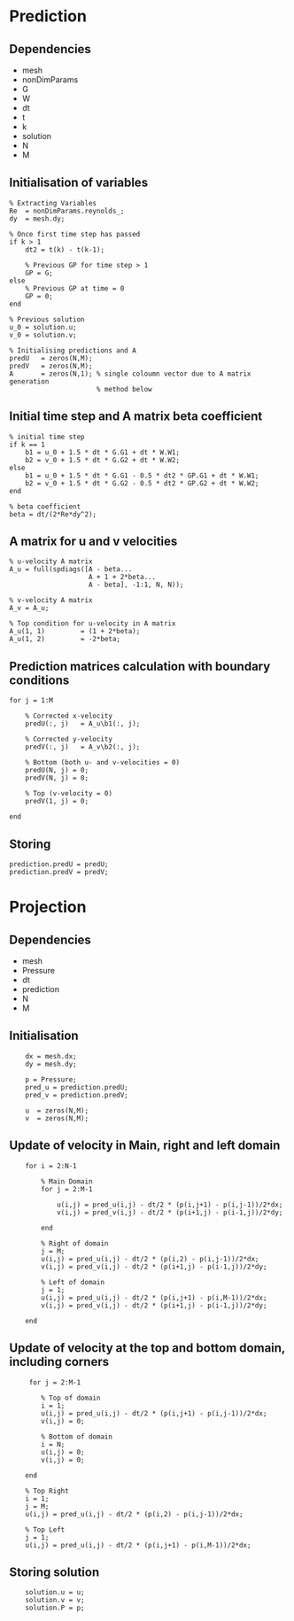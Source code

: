 # Prediction

## Dependencies
- mesh
- nonDimParams
- G
- W
- dt
- t
- k
- solution
- N
- M

## Initialisation of variables

    % Extracting Variables
    Re  = nonDimParams.reynolds_;
    dy  = mesh.dy;

    % Once first time step has passed
    if k > 1
        dt2 = t(k) - t(k-1);

        % Previous GP for time step > 1
        GP = G;
    else
        % Previous GP at time = 0
        GP = 0;
    end

    % Previous solution
    u_0 = solution.u;
    v_0 = solution.v;

    % Initialising predictions and A
    predU   = zeros(N,M);
    predV   = zeros(N,M);
    A       = zeros(N,1); % single coloumn vector due to A matrix generation 
                          % method below
                          
## Initial time step and A matrix beta coefficient 

    % initial time step
    if k == 1
        b1 = u_0 + 1.5 * dt * G.G1 + dt * W.W1;
        b2 = v_0 + 1.5 * dt * G.G2 + dt * W.W2;
    else
        b1 = u_0 + 1.5 * dt * G.G1 - 0.5 * dt2 * GP.G1 + dt * W.W1;
        b2 = v_0 + 1.5 * dt * G.G2 - 0.5 * dt2 * GP.G2 + dt * W.W2;
    end

    % beta coefficient
    beta = dt/(2*Re*dy^2);
    
## A matrix for u and v velocities

    % u-velocity A matrix
    A_u = full(spdiags([A - beta...
                        A + 1 + 2*beta...
                        A - beta], -1:1, N, N));

    % v-velocity A matrix
    A_v = A_u;

    % Top condition for u-velocity in A matrix 
    A_u(1, 1)         = (1 + 2*beta);
    A_u(1, 2)         = -2*beta;
    
## Prediction matrices calculation with boundary conditions

    for j = 1:M

        % Corrected x-velocity
        predU(:, j)   = A_u\b1(:, j);

        % Corrected y-velocity
        predV(:, j)   = A_v\b2(:, j);

        % Bottom (both u- and v-velocities = 0)
        predU(N, j) = 0;
        predV(N, j) = 0;

        % Top (v-velocity = 0)
        predV(1, j) = 0;

    end
    
## Storing

    prediction.predU = predU;
    prediction.predV = predV;


# Projection

## Dependencies
- mesh
- Pressure
- dt
- prediction
- N
- M

## Initialisation

        dx = mesh.dx;
        dy = mesh.dy;

        p = Pressure;
        pred_u = prediction.predU;
        pred_v = prediction.predV;

        u  = zeros(N,M);
        v  = zeros(N,M);

## Update of velocity in Main, right and left domain

        for i = 2:N-1

            % Main Domain
            for j = 2:M-1

                u(i,j) = pred_u(i,j) - dt/2 * (p(i,j+1) - p(i,j-1))/2*dx;
                v(i,j) = pred_v(i,j) - dt/2 * (p(i+1,j) - p(i-1,j))/2*dy;

            end

            % Right of domain
            j = M;
            u(i,j) = pred_u(i,j) - dt/2 * (p(i,2) - p(i,j-1))/2*dx;
            v(i,j) = pred_v(i,j) - dt/2 * (p(i+1,j) - p(i-1,j))/2*dy;

            % Left of domain
            j = 1;
            u(i,j) = pred_u(i,j) - dt/2 * (p(i,j+1) - p(i,M-1))/2*dx;
            v(i,j) = pred_v(i,j) - dt/2 * (p(i+1,j) - p(i-1,j))/2*dy;  

        end
        
 ## Update of velocity at the top and bottom domain, including corners
 
         for j = 2:M-1

            % Top of domain
            i = 1;
            u(i,j) = pred_u(i,j) - dt/2 * (p(i,j+1) - p(i,j-1))/2*dx;
            v(i,j) = 0;

            % Bottom of domain
            i = N;
            u(i,j) = 0;
            v(i,j) = 0;

        end

        % Top Right
        i = 1;
        j = M;
        u(i,j) = pred_u(i,j) - dt/2 * (p(i,2) - p(i,j-1))/2*dx;

        % Top Left
        j = 1;
        u(i,j) = pred_u(i,j) - dt/2 * (p(i,j+1) - p(i,M-1))/2*dx;
        
## Storing solution

        solution.u = u;
        solution.v = v;
        solution.P = p;
 
 
